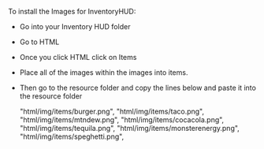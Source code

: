 To install the Images for InventoryHUD:

- Go into your Inventory HUD folder
- Go to HTML
- Once you click HTML click on Items
- Place all of the images within the images into items.
- Then go to the resource folder and copy the lines below and paste it into the resource folder


  "html/img/items/burger.png",
  "html/img/items/taco.png",
  "html/img/items/mtndew.png",
  "html/img/items/cocacola.png",
  "html/img/items/tequila.png",
  "html/img/items/monsterenergy.png",
  "html/img/items/speghetti.png",




